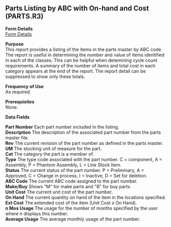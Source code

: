 ##  Parts Listing by ABC with On-hand and Cost (PARTS.R3)

<PageHeader />

**Form Details**  
[ Form Details ](PARTS-R3-1/README.md)   

**Purpose**  
This report provides a listing of the items in the parts master by ABC code.
The report is useful in determining the number and value of items identified
in each of the classes. This can be helpful when detemining cycle count
requirements. A summary of the number of items and total cost in each category
appears at the end of the report. The report detail can be suppressed to show
only these totals.

**Frequency of Use**  
As required.

**Prerequisites**  
None.

**Data Fields**

**Part Number** Each part number included in the listing.  
**Description** The description of the associated part number from the parts
master file.  
**Rev** The current revision of the part number as defined in the parts
master.  
**UM** The stocking unit of measure for the part.  
**Cat** The category the part is a member of.  
**Type** The type code associated with the part number. C = component, A =
Assembly, P = Phantom Assembly, L = Line Stock Item.  
**Status** The current status of the part number. P = Preliminary, A =
Approved, C = Change in process, I = Inactive, D = Set for deletion.  
**ABC Code** The current ABC code assigned to the part number.  
**Make/Buy** Shows "M" for make parts and "B" for buy parts.  
**Unit Cost** The current unit cost of the part number.  
**On Hand** The current quantity on hand of the item in the locations
specified.  
**Ext Cost** The extended cost of the item (Unit Cost x On Hand).  
**n Mos Usage** The usage for the number of months specified by the user where
n displays this number.  
**Average Usage** The average monthly usage of the part number.  
  
<badge text= "Version 8.10.57" vertical="middle" />

<PageFooter />